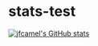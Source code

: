 # stats-test

[![jfcamel's GitHub stats](https://github-readme-stats.vercel.app/api?username=jfcamel)](https://github.com/anuraghazra/github-readme-stats)

